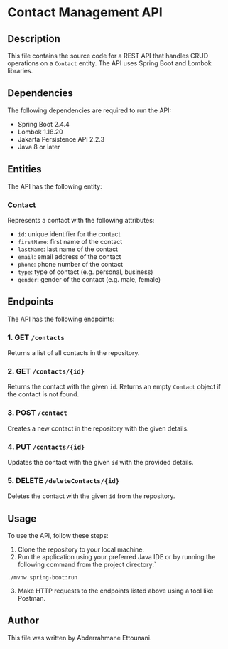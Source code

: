 # Contact Management API

## Description

This file contains the source code for a REST API that handles CRUD operations on a `Contact` entity. The API uses Spring Boot and Lombok libraries.

## Dependencies

The following dependencies are required to run the API:

- Spring Boot 2.4.4
- Lombok 1.18.20
- Jakarta Persistence API 2.2.3
- Java 8 or later

## Entities

The API has the following entity:

### Contact

Represents a contact with the following attributes:

- `id`: unique identifier for the contact
- `firstName`: first name of the contact
- `lastName`: last name of the contact
- `email`: email address of the contact
- `phone`: phone number of the contact
- `type`: type of contact (e.g. personal, business)
- `gender`: gender of the contact (e.g. male, female)

## Endpoints

The API has the following endpoints:

### 1. GET `/contacts`

Returns a list of all contacts in the repository.

### 2. GET `/contacts/{id}`

Returns the contact with the given `id`. Returns an empty `Contact` object if the contact is not found.

### 3. POST `/contact`

Creates a new contact in the repository with the given details.

### 4. PUT `/contacts/{id}`

Updates the contact with the given `id` with the provided details.

### 5. DELETE `/deleteContacts/{id}`

Deletes the contact with the given `id` from the repository.


## Usage

To use the API, follow these steps:

1. Clone the repository to your local machine.
2. Run the application using your preferred Java IDE or by running the following command from the project directory:`

```
./mvnw spring-boot:run

```

3. Make HTTP requests to the endpoints listed above using a tool like Postman.

## Author

This file was written by Abderrahmane Ettounani.
